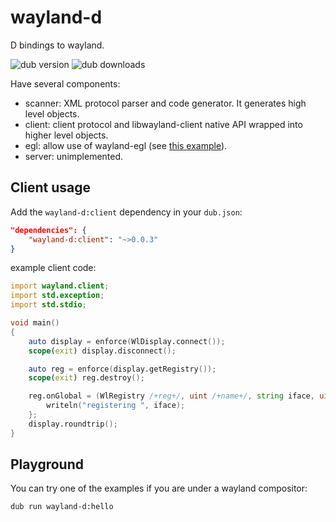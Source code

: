 # wayland-d

D bindings to wayland.

![dub version](https://img.shields.io/dub/v/wayland-d.svg)
![dub downloads](https://img.shields.io/dub/dt/wayland-d.svg)

Have several components:
 - scanner: XML protocol parser and code generator. It generates high level objects.
 - client: client protocol and libwayland-client native API wrapped into higher level objects.
 - egl: allow use of wayland-egl (see [this example](https://github.com/rtbo/wayland-d/blob/master/examples/simple_egl/source/simple_egl.d)).
 - server: unimplemented.

## Client usage

Add the `wayland-d:client` dependency in your `dub.json`:
```json
"dependencies": {
    "wayland-d:client": "~>0.0.3"
}
```

example client code:
```d
import wayland.client;
import std.exception;
import std.stdio;

void main()
{
    auto display = enforce(WlDisplay.connect());
	scope(exit) display.disconnect();

    auto reg = enforce(display.getRegistry());
	scope(exit) reg.destroy();

    reg.onGlobal = (WlRegistry /+reg+/, uint /+name+/, string iface, uint /+ver+/) {
        writeln("registering ", iface);
    };
    display.roundtrip();
}
```

## Playground

You can try one of the examples if you are under a wayland compositor:
```sh
dub run wayland-d:hello
```
